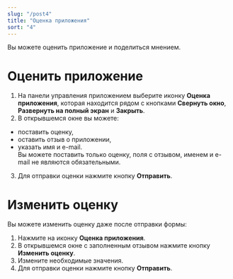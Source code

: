```yaml
---
slug: "/post4"
title: "Оценка приложения"
sort: "4"
---
```


Вы можете оценить приложение и поделиться мнением.

# Оценить приложение

1. На панели управления приложением выберите иконку **Оценка приложения**, которая находится рядом с кнопками **Свернуть окно**, **Развернуть на полный экран** и **Закрыть**.    
2. В открывшемся окне вы можете:
- поставить оценку,  
- оставить отзыв о приложении,  
- указать имя и e-mail.   
 Вы можете поставить только оценку, поля с отзывом, именем и e-mail не являются обязательными.  
 3. Для отправки оценки нажмите кнопку **Отправить**.  

# Изменить оценку

Вы можете изменить оценку даже после отправки формы:
1. Нажмите на иконку **Оценка приложения**.  
2. В открывшемся окне с заполненным отзывом нажмите кнопку **Изменить оценку**.  
3. Измените необходимые значения.  
4. Для отправки оценки нажмите кнопку **Отправить**.  
 

